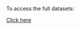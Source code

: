 To access the full datasets: 

<a href="https://www.data.gouv.fr/fr/datasets/donnees-de-consommations-et-habitudes-alimentaires-de-letude-inca-3/">Click here</a>


